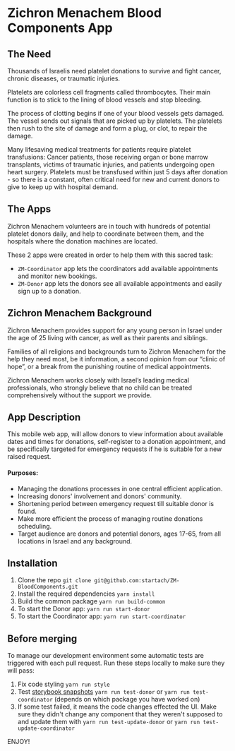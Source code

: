 # Zichron Menachem Blood Components App

## The Need

Thousands of Israelis need platelet donations to survive and fight cancer,
chronic diseases, or traumatic injuries.

Platelets are colorless cell fragments called thrombocytes. Their main function
is to stick to the lining of blood vessels and stop bleeding.

The process of clotting begins if one of your blood vessels gets damaged. The
vessel sends out signals that are picked up by platelets. The platelets then
rush to the site of damage and form a plug, or clot, to repair the damage.

Many lifesaving medical treatments for patients require platelet transfusions:
Cancer patients, those receiving organ or bone marrow transplants, victims of
traumatic injuries, and patients undergoing open heart surgery. Platelets must
be transfused within just 5 days after donation - so there is a constant, often
critical need for new and current donors to give to keep up with hospital
demand.

## The Apps

Zichron Menachem volunteers are in touch with hundreds of potential platelet donors daily,
and help to coordinate between them, and the hospitals where the donation machines are located.

These 2 apps were created in order to help them with this sacred task:

- `ZM-Coordinator` app lets the coordinators add available appointments and monitor new bookings.
- `ZM-Donor` app lets the donors see all available appointments and easily sign up to a donation.

## Zichron Menachem Background

Zichron Menachem provides support for any young person in Israel under the age
of 25 living with cancer, as well as their parents and siblings.

Families of all religions and backgrounds turn to Zichron Menachem for the help
they need most, be it information, a second opinion from our “clinic of hope”,
or a break from the punishing routine of medical appointments.

Zichron Menachem works closely with Israel’s leading medical professionals, who
strongly believe that no child can be treated comprehensively without the
support we provide.

## App Description

This mobile web app, will allow donors to view information about available dates
and times for donations, self-register to a donation appointment, and be
specifically targeted for emergency requests if he is suitable for a new raised
request.

#### Purposes:

- Managing the donations processes in one central efficient application.
- Increasing donors' involvement and donors' community.
- Shortening period between emergency request till suitable donor is found.
- Make more efficient the process of managing routine donations scheduling.
- Target audience are donors and potential donors, ages 17-65, from all
  locations in Israel and any background.

## Installation

<!-- ![](https://i.imgur.com/19mCLmm.png) -->

1. Clone the repo
   `git clone git@github.com:startach/ZM-BloodComponents.git`
2. Install the required dependencies
   `yarn install`
3. Build the common package
   `yarn run build-common`
4. To start the Donor app:
   `yarn run start-donor`
5. To start the Coordinator app:
   `yarn run start-coordinator`

## Before merging

To manage our development environment some automatic tests
are triggered with each pull request.
Run these steps locally to make sure they will pass:

1. Fix code styling
   `yarn run style`
2. Test [storybook snapshots](https://github.com/storybookjs/storybook/tree/main/addons/storyshots/storyshots-core)
   `yarn run test-donor` or `yarn run test-coordinator`
   (depends on which package you have worked on)
3. If some test failed, it means the code changes effected the UI.
   Make sure they didn't change any component that they weren't supposed to and update them with
   `yarn run test-update-donor` or `yarn run test-update-coordinator`

ENJOY!
